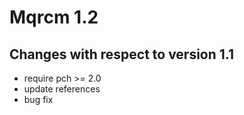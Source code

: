 Mqrcm 1.2
=============

Changes with respect to version 1.1
------------------
* require pch >= 2.0
* update references
* bug fix